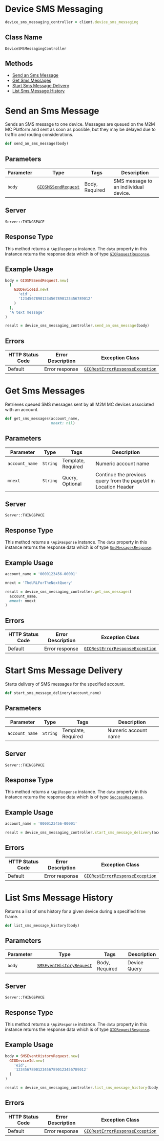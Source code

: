 # Device SMS Messaging

```ruby
device_sms_messaging_controller = client.device_sms_messaging
```

## Class Name

`DeviceSMSMessagingController`

## Methods

* [Send an Sms Message](../../doc/controllers/device-sms-messaging.md#send-an-sms-message)
* [Get Sms Messages](../../doc/controllers/device-sms-messaging.md#get-sms-messages)
* [Start Sms Message Delivery](../../doc/controllers/device-sms-messaging.md#start-sms-message-delivery)
* [List Sms Message History](../../doc/controllers/device-sms-messaging.md#list-sms-message-history)


# Send an Sms Message

Sends an SMS message to one device. Messages are queued on the M2M MC Platform and sent as soon as possible, but they may be delayed due to traffic and routing considerations.

```ruby
def send_an_sms_message(body)
```

## Parameters

| Parameter | Type | Tags | Description |
|  --- | --- | --- | --- |
| `body` | [`GIOSMSSendRequest`](../../doc/models/giosms-send-request.md) | Body, Required | SMS message to an indiividual device. |

## Server

`Server::THINGSPACE`

## Response Type

This method returns a `\ApiResponse` instance. The `data` property in this instance returns the response data which is of type [`GIORequestResponse`](../../doc/models/gio-request-response.md).

## Example Usage

```ruby
body = GIOSMSSendRequest.new(
  [
    GIODeviceId.new(
      'eid',
      '12345678901234567890123456789012'
    )
  ],
  'A text message'
)

result = device_sms_messaging_controller.send_an_sms_message(body)
```

## Errors

| HTTP Status Code | Error Description | Exception Class |
|  --- | --- | --- |
| Default | Error response | [`GIORestErrorResponseException`](../../doc/models/gio-rest-error-response-exception.md) |


# Get Sms Messages

Retrieves queued SMS messages sent by all M2M MC devices associated with an account.

```ruby
def get_sms_messages(account_name,
                     mnext: nil)
```

## Parameters

| Parameter | Type | Tags | Description |
|  --- | --- | --- | --- |
| `account_name` | `String` | Template, Required | Numeric account name |
| `mnext` | `String` | Query, Optional | Continue the previous query from the pageUrl in Location Header |

## Server

`Server::THINGSPACE`

## Response Type

This method returns a `\ApiResponse` instance. The `data` property in this instance returns the response data which is of type [`SmsMessagesResponse`](../../doc/models/sms-messages-response.md).

## Example Usage

```ruby
account_name = '0000123456-00001'

mnext = 'TheURLForTheNextQuery'

result = device_sms_messaging_controller.get_sms_messages(
  account_name,
  mnext: mnext
)
```

## Errors

| HTTP Status Code | Error Description | Exception Class |
|  --- | --- | --- |
| Default | Error response | [`GIORestErrorResponseException`](../../doc/models/gio-rest-error-response-exception.md) |


# Start Sms Message Delivery

Starts delivery of SMS messages for the specified account.

```ruby
def start_sms_message_delivery(account_name)
```

## Parameters

| Parameter | Type | Tags | Description |
|  --- | --- | --- | --- |
| `account_name` | `String` | Template, Required | Numeric account name |

## Server

`Server::THINGSPACE`

## Response Type

This method returns a `\ApiResponse` instance. The `data` property in this instance returns the response data which is of type [`SuccessResponse`](../../doc/models/success-response.md).

## Example Usage

```ruby
account_name = '0000123456-00001'

result = device_sms_messaging_controller.start_sms_message_delivery(account_name)
```

## Errors

| HTTP Status Code | Error Description | Exception Class |
|  --- | --- | --- |
| Default | Error response | [`GIORestErrorResponseException`](../../doc/models/gio-rest-error-response-exception.md) |


# List Sms Message History

Returns a list of sms history for a given device during a specified time frame.

```ruby
def list_sms_message_history(body)
```

## Parameters

| Parameter | Type | Tags | Description |
|  --- | --- | --- | --- |
| `body` | [`SMSEventHistoryRequest`](../../doc/models/sms-event-history-request.md) | Body, Required | Device Query |

## Server

`Server::THINGSPACE`

## Response Type

This method returns a `\ApiResponse` instance. The `data` property in this instance returns the response data which is of type [`GIORequestResponse`](../../doc/models/gio-request-response.md).

## Example Usage

```ruby
body = SMSEventHistoryRequest.new(
  GIODeviceId.new(
    'eid',
    '12345678901234567890123456789012'
  )
)

result = device_sms_messaging_controller.list_sms_message_history(body)
```

## Errors

| HTTP Status Code | Error Description | Exception Class |
|  --- | --- | --- |
| Default | Error response | [`GIORestErrorResponseException`](../../doc/models/gio-rest-error-response-exception.md) |

